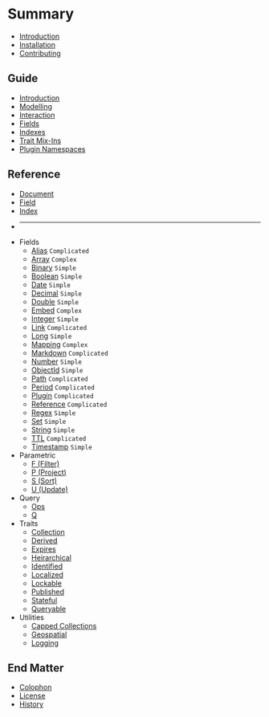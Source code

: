 # Summary

* [Introduction](README.md)
* [Installation](installation.md)
* [Contributing](contributing.md)

## Guide

* [Introduction](guide.md#introduction)
* [Modelling](guide.md#document-modelling)
* [Interaction](guide.md#document-interaction)
* [Fields](guide.md#fields)
* [Indexes](guide.md#indexes)
* [Trait Mix-Ins](guide.md#trait-mix-ins)
* [Plugin Namespaces](guide.md#plugin-namespaces)

## Reference

* [Document](reference/document.md)
* [Field](reference/field/README.md)
* [Index](reference/index.md)
* ---
* Fields
  * [Alias](reference/field/alias.md) `Complicated`
  * [Array](reference/field/array.md) `Complex`
  * [Binary](reference/field/binary.md) `Simple`
  * [Boolean](reference/field/boolean.md) `Simple`
  * [Date](reference/field/date.md) `Simple`
  * [Decimal](reference/field/decimal.md) `Simple`
  * [Double](reference/field/double.md) `Simple`
  * [Embed](reference/field/embed.md) `Complex`
  * [Integer](reference/field/integer.md) `Simple`
  * [Link](reference/field/link.md) `Complicated`
  * [Long](reference/field/long.md) `Simple`
  * [Mapping](reference/field/mapping.md) `Complex`
  * [Markdown](reference/field/markdown.md) `Complicated`
  * [Number](reference/field/number.md) `Simple`
  * [ObjectId](reference/field/objectid.md) `Simple`
  * [Path](reference/field/path.md) `Complicated`
  * [Period](reference/field/period.md) `Complicated`
  * [Plugin](reference/field/plugin.md) `Complicated`
  * [Reference](reference/field/reference.md) `Complicated`
  * [Regex](reference/field/regex.md) `Simple`
  * [Set](reference/field/set.md) `Simple`
  * [String](reference/field/string.md) `Simple`
  * [TTL](reference/field/ttl.md) `Complicated`
  * [Timestamp](reference/field/timestamp.md) `Simple`
* Parametric
  * [F \(Filter\)](reference/parametric.md#filtering)
  * [P \(Project\)](reference/parametric.md#projection)
  * [S \(Sort\)](reference/parametric.md#sorting)
  * [U \(Update\)](reference/parametric.md#updates)
* Query
  * [Ops](reference/query/ops.md)
  * [Q](reference/query/q.md)
* Traits
  * [Collection](reference/trait/collection.md)
  * [Derived](reference/trait/derived.md)
  * [Expires](reference/trait/expires.md)
  * [Heirarchical](reference/trait/heirarchical.md)
  * [Identified](reference/trait/identified.md)
  * [Localized](reference/trait/localized.md)
  * [Lockable](reference/trait/lockable.md)
  * [Published](reference/trait/published.md)
  * [Stateful](reference/trait/stateful.md)
  * [Queryable](reference/trait/queryable.md)
* Utilities
  * [Capped Collections](reference/capped.md)
  * [Geospatial](reference/geospatial.md)
  * [Logging](reference/logging.md)

## End Matter

* [Colophon](colophon.md)
* [License](license.md)
* [History](history.md)
